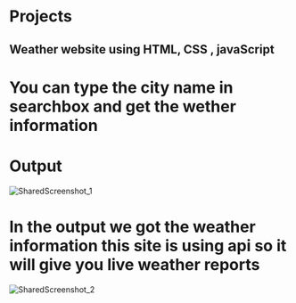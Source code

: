 # Projects
## Weather website using HTML, CSS , javaScript
# You can type the city name in searchbox and get the wether information

# Output
![SharedScreenshot_1](https://github.com/Sumedh5798/WEATHER_INFORMATION_WEBSITE/assets/142483238/56e050f7-41a3-4c36-81ab-aecd61806f7f)

# In the output we got the weather information this site is using api so it will give you live weather reports
![SharedScreenshot_2](https://github.com/Sumedh5798/WEATHER_INFORMATION_WEBSITE/assets/142483238/7178b95f-39d3-496a-98a3-bc9f8f92b7fd)
